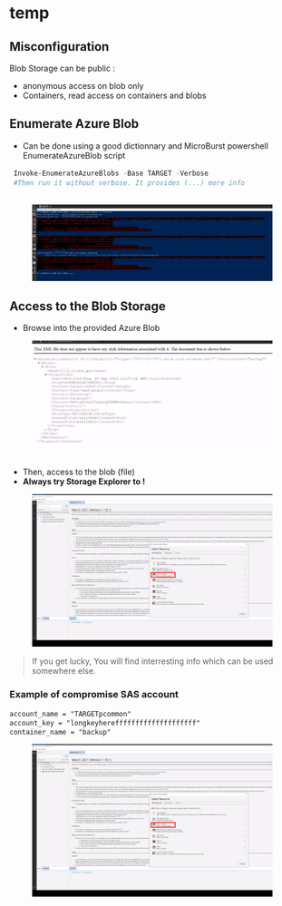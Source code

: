# temp

## Misconfiguration

Blob Storage can be public :&#x20;

* &#x20;anonymous access on blob only
* Containers, read access on containers and blobs&#x20;

## Enumerate Azure Blob

* Can be done using a good dictionnary and MicroBurst powershell EnumerateAzureBlob script

```powershell
 Invoke-EnumerateAzureBlobs -Base TARGET -Verbose
 #Then run it without verbose. It provides (...) more info
 
```

<figure><img src="../../../../.gitbook/assets/image.png" alt=""><figcaption></figcaption></figure>

## Access to the Blob Storage

* Browse into the provided Azure Blob

<figure><img src="../../../../.gitbook/assets/image (2).png" alt=""><figcaption></figcaption></figure>

* Then, access to the blob (file)
* **Always try Storage Explorer to !**

<figure><img src="../../../../.gitbook/assets/image (4).png" alt=""><figcaption></figcaption></figure>

> If you get lucky, You will find interresting info which can be used somewhere else.

### Example of compromise SAS account

```
account_name = "TARGETpcommon"
account_key = "longkeyhereffffffffffffffffffff"
container_name = "backup"
```

<figure><img src="../../../../.gitbook/assets/image (3).png" alt=""><figcaption></figcaption></figure>

